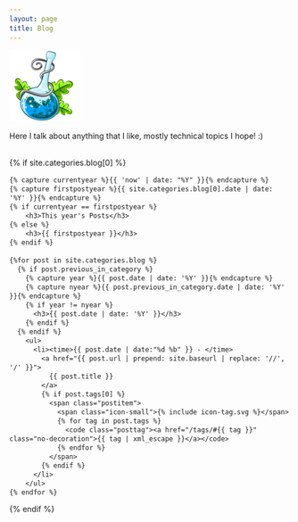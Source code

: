```yaml
---
layout: page
title: Blog
---
```


![](/blog/assets/poison3.png)

Here I talk about anything that I like, mostly technical topics I hope! :)

<br>
<section>
  {% if site.categories.blog[0] %}

    {% capture currentyear %}{{ 'now' | date: "%Y" }}{% endcapture %}
    {% capture firstpostyear %}{{ site.categories.blog[0].date | date: '%Y' }}{% endcapture %}
    {% if currentyear == firstpostyear %}
        <h3>This year's Posts</h3>
    {% else %}  
        <h3>{{ firstpostyear }}</h3>
    {% endif %}

    {%for post in site.categories.blog %}
      {% if post.previous_in_category %}
        {% capture year %}{{ post.date | date: '%Y' }}{% endcapture %}
        {% capture nyear %}{{ post.previous_in_category.date | date: '%Y' }}{% endcapture %}
        {% if year != nyear %}
          <h3>{{ post.date | date: '%Y' }}</h3>
        {% endif %}
      {% endif %}
        <ul>
          <li><time>{{ post.date | date:"%d %b" }} - </time>
            <a href="{{ post.url | prepend: site.baseurl | replace: '//', '/' }}">
              {{ post.title }}
            </a>
            {% if post.tags[0] %}
              <span class="postitem">
                <span class="icon-small">{% include icon-tag.svg %}</span>
                {% for tag in post.tags %}
                  <code class="posttag"><a href="/tags/#{{ tag }}" class="no-decoration">{{ tag | xml_escape }}</a></code>
                {% endfor %}
              </span>
            {% endif %}
          </li>
        </ul>
    {% endfor %}


  {% endif %}
</section>

